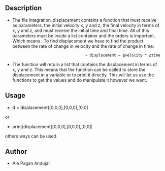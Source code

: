 ## Description

- The file integration_displacement contains a function that must receive as parameters, the initial velocity x, y and z, the final velocity 
in terms of x, y and z, and must receive the initial time and final time. All of this parameters must be inside a list container and the orders is important. Which means . To find displacement we have to find the product between the rate of change in velocity and the rate of change in time:
                  
                                       - displacement = Δvelocity * Δtime
                                                  
- The function will return a list that contains the displacement in terms of x, y and z. This means that the function can be called to store the displacement in a variable or to print it directly. This will let us use the functions to get the values and do manipulate it however we want.
                                                  
## Usage

- d = displacement([0,0,0],[0,0,0],[0,0]

or

- print(displacement([0,0,0],[0,0,0],[0,0])

others ways can be used.


## Author

- Ale Pagan Andujar
